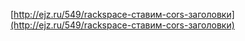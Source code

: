 [http://ejz.ru/549/rackspace-ставим-cors-заголовки](http://ejz.ru/549/rackspace-ставим-cors-заголовки)
